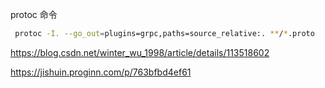 protoc 命令

```bash
 protoc -I. --go_out=plugins=grpc,paths=source_relative:. **/*.proto
```

https://blog.csdn.net/winter_wu_1998/article/details/113518602

https://jishuin.proginn.com/p/763bfbd4ef61


